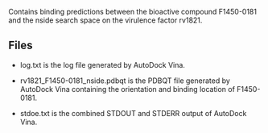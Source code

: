 Contains binding predictions between the bioactive compound F1450-0181 and the nside search space on the virulence factor rv1821.

## Files

- log.txt is the log file generated by AutoDock Vina.

- rv1821_F1450-0181_nside.pdbqt is the PDBQT file generated by AutoDock Vina containing the orientation and binding location of F1450-0181.

- stdoe.txt is the combined STDOUT and STDERR output of AutoDock Vina.

